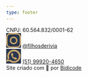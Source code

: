 ```yaml
---
type: footer
---
```


<div class="content">
    <div>CNPJ: 60.564.832/0001-62</div>
    <div>
        <img class="icon" src="../assets/images/social-media-icons/instagram_icon.png" />
        <a target="_blank" href="https://www.instagram.com/filhosderivia/">@filhosderivia</a>
    </div>
    <div>
        <img class="icon" src="../assets/images/social-media-icons/whatsapp_icon.png" />
        <a target="_blank" href="https://wa.me/+5551999204650">(51) 99920-4650</a>
    </div>
    <div>Site criado com 💛 por <a target="_blank" href="https://bidicode.com" target="_blank">Bidicode</a></div>
</div>